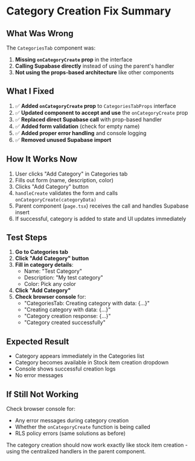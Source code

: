 # Category Creation Fix Summary

## What Was Wrong
The `CategoriesTab` component was:
1. **Missing `onCategoryCreate` prop** in the interface
2. **Calling Supabase directly** instead of using the parent's handler
3. **Not using the props-based architecture** like other components

## What I Fixed
1. ✅ **Added `onCategoryCreate` prop** to `CategoriesTabProps` interface
2. ✅ **Updated component to accept and use** the `onCategoryCreate` prop
3. ✅ **Replaced direct Supabase call** with prop-based handler
4. ✅ **Added form validation** (check for empty name)
5. ✅ **Added proper error handling** and console logging
6. ✅ **Removed unused Supabase import**

## How It Works Now
1. User clicks "Add Category" in Categories tab
2. Fills out form (name, description, color)
3. Clicks "Add Category" button
4. `handleCreate` validates the form and calls `onCategoryCreate(categoryData)`
5. Parent component (`page.tsx`) receives the call and handles Supabase insert
6. If successful, category is added to state and UI updates immediately

## Test Steps
1. **Go to Categories tab**
2. **Click "Add Category" button**
3. **Fill in category details**:
   - Name: "Test Category"
   - Description: "My test category"
   - Color: Pick any color
4. **Click "Add Category"**
5. **Check browser console** for:
   - "CategoriesTab: Creating category with data: {...}"
   - "Creating category with data: {...}"
   - "Category creation response: {...}"
   - "Category created successfully"

## Expected Result
- Category appears immediately in the Categories list
- Category becomes available in Stock item creation dropdown
- Console shows successful creation logs
- No error messages

## If Still Not Working
Check browser console for:
- Any error messages during category creation
- Whether the `onCategoryCreate` function is being called
- RLS policy errors (same solutions as before)

The category creation should now work exactly like stock item creation - using the centralized handlers in the parent component.
